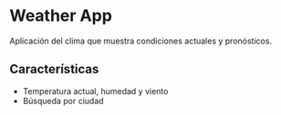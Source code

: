 <div lang = "es">
  <h1>Weather App</h1>
  <p>Aplicación del clima que muestra condiciones actuales y pronósticos.</p>
  
  <h2>Características</h2>
  <ul>
      <li>Temperatura actual, humedad y viento</li>
      <li>Búsqueda por ciudad</li>
    </ul>
</div>
